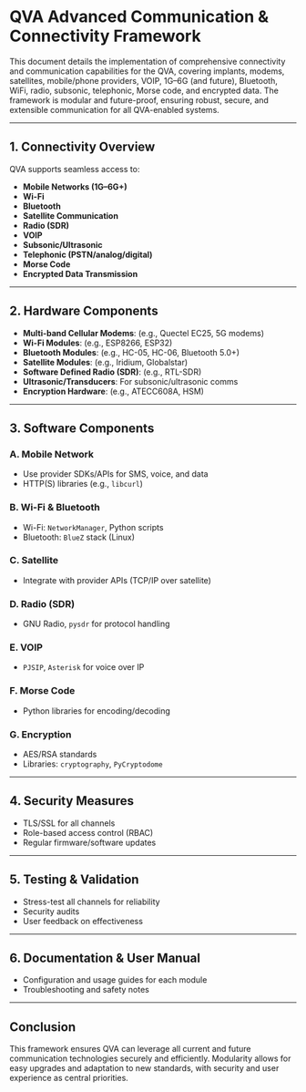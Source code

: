 # QVA Advanced Communication & Connectivity Framework

This document details the implementation of comprehensive connectivity and communication capabilities for the QVA, covering implants, modems, satellites, mobile/phone providers, VOIP, 1G–6G (and future), Bluetooth, WiFi, radio, subsonic, telephonic, Morse code, and encrypted data. The framework is modular and future-proof, ensuring robust, secure, and extensible communication for all QVA-enabled systems.

---

## 1. Connectivity Overview

QVA supports seamless access to:
- **Mobile Networks (1G–6G+)**
- **Wi-Fi**
- **Bluetooth**
- **Satellite Communication**
- **Radio (SDR)**
- **VOIP**
- **Subsonic/Ultrasonic**
- **Telephonic (PSTN/analog/digital)**
- **Morse Code**
- **Encrypted Data Transmission**

---

## 2. Hardware Components

- **Multi-band Cellular Modems**: (e.g., Quectel EC25, 5G modems)
- **Wi-Fi Modules**: (e.g., ESP8266, ESP32)
- **Bluetooth Modules**: (e.g., HC-05, HC-06, Bluetooth 5.0+)
- **Satellite Modules**: (e.g., Iridium, Globalstar)
- **Software Defined Radio (SDR)**: (e.g., RTL-SDR)
- **Ultrasonic/Transducers**: For subsonic/ultrasonic comms
- **Encryption Hardware**: (e.g., ATECC608A, HSM)

---

## 3. Software Components

### A. Mobile Network
- Use provider SDKs/APIs for SMS, voice, and data
- HTTP(S) libraries (e.g., `libcurl`)

### B. Wi-Fi & Bluetooth
- Wi-Fi: `NetworkManager`, Python scripts
- Bluetooth: `BlueZ` stack (Linux)

### C. Satellite
- Integrate with provider APIs (TCP/IP over satellite)

### D. Radio (SDR)
- GNU Radio, `pysdr` for protocol handling

### E. VOIP
- `PJSIP`, `Asterisk` for voice over IP

### F. Morse Code
- Python libraries for encoding/decoding

### G. Encryption
- AES/RSA standards
- Libraries: `cryptography`, `PyCryptodome`

---

## 4. Security Measures
- TLS/SSL for all channels
- Role-based access control (RBAC)
- Regular firmware/software updates

---

## 5. Testing & Validation
- Stress-test all channels for reliability
- Security audits
- User feedback on effectiveness

---

## 6. Documentation & User Manual
- Configuration and usage guides for each module
- Troubleshooting and safety notes

---

## Conclusion

This framework ensures QVA can leverage all current and future communication technologies securely and efficiently. Modularity allows for easy upgrades and adaptation to new standards, with security and user experience as central priorities.

